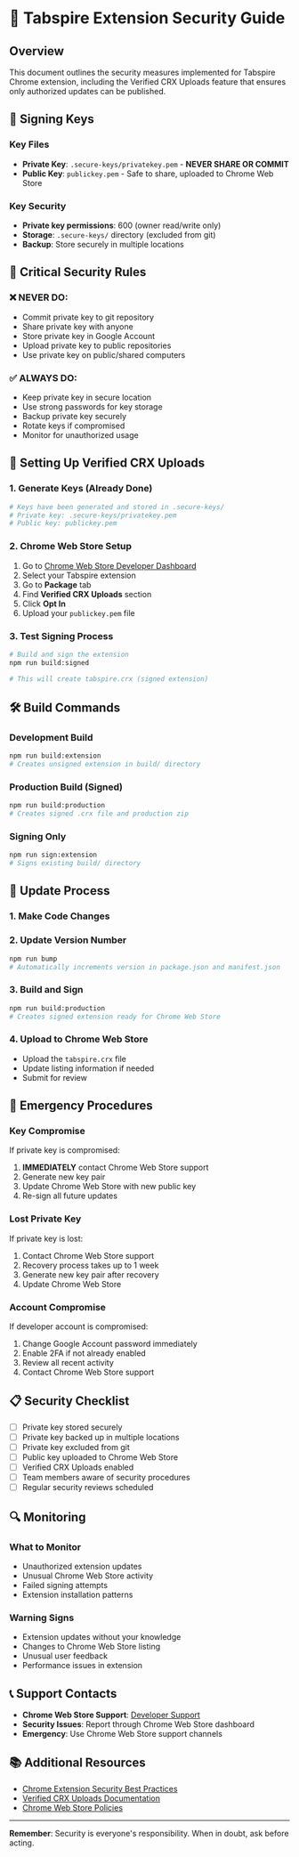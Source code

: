 # 🔐 Tabspire Extension Security Guide

## Overview

This document outlines the security measures implemented for Tabspire Chrome extension, including the Verified CRX Uploads feature that ensures only authorized updates can be published.

## 🔑 Signing Keys

### Key Files
- **Private Key**: `.secure-keys/privatekey.pem` - **NEVER SHARE OR COMMIT**
- **Public Key**: `publickey.pem` - Safe to share, uploaded to Chrome Web Store

### Key Security
- **Private key permissions**: 600 (owner read/write only)
- **Storage**: `.secure-keys/` directory (excluded from git)
- **Backup**: Store securely in multiple locations

## 🚨 Critical Security Rules

### ❌ NEVER DO:
- Commit private key to git repository
- Share private key with anyone
- Store private key in Google Account
- Upload private key to public repositories
- Use private key on public/shared computers

### ✅ ALWAYS DO:
- Keep private key in secure location
- Use strong passwords for key storage
- Backup private key securely
- Rotate keys if compromised
- Monitor for unauthorized usage

## 🔐 Setting Up Verified CRX Uploads

### 1. Generate Keys (Already Done)
```bash
# Keys have been generated and stored in .secure-keys/
# Private key: .secure-keys/privatekey.pem
# Public key: publickey.pem
```

### 2. Chrome Web Store Setup
1. Go to [Chrome Web Store Developer Dashboard](https://chrome.google.com/webstore/devconsole/)
2. Select your Tabspire extension
3. Go to **Package** tab
4. Find **Verified CRX Uploads** section
5. Click **Opt In**
6. Upload your `publickey.pem` file

### 3. Test Signing Process
```bash
# Build and sign the extension
npm run build:signed

# This will create tabspire.crx (signed extension)
```

## 🛠️ Build Commands

### Development Build
```bash
npm run build:extension
# Creates unsigned extension in build/ directory
```

### Production Build (Signed)
```bash
npm run build:production
# Creates signed .crx file and production zip
```

### Signing Only
```bash
npm run sign:extension
# Signs existing build/ directory
```

## 🔄 Update Process

### 1. Make Code Changes
### 2. Update Version Number
```bash
npm run bump
# Automatically increments version in package.json and manifest.json
```

### 3. Build and Sign
```bash
npm run build:production
# Creates signed extension ready for Chrome Web Store
```

### 4. Upload to Chrome Web Store
- Upload the `tabspire.crx` file
- Update listing information if needed
- Submit for review

## 🚨 Emergency Procedures

### Key Compromise
If private key is compromised:
1. **IMMEDIATELY** contact Chrome Web Store support
2. Generate new key pair
3. Update Chrome Web Store with new public key
4. Re-sign all future updates

### Lost Private Key
If private key is lost:
1. Contact Chrome Web Store support
2. Recovery process takes up to 1 week
3. Generate new key pair after recovery
4. Update Chrome Web Store

### Account Compromise
If developer account is compromised:
1. Change Google Account password immediately
2. Enable 2FA if not already enabled
3. Review all recent activity
4. Contact Chrome Web Store support

## 📋 Security Checklist

- [ ] Private key stored securely
- [ ] Private key backed up in multiple locations
- [ ] Private key excluded from git
- [ ] Public key uploaded to Chrome Web Store
- [ ] Verified CRX Uploads enabled
- [ ] Team members aware of security procedures
- [ ] Regular security reviews scheduled

## 🔍 Monitoring

### What to Monitor
- Unauthorized extension updates
- Unusual Chrome Web Store activity
- Failed signing attempts
- Extension installation patterns

### Warning Signs
- Extension updates without your knowledge
- Changes to Chrome Web Store listing
- Unusual user feedback
- Performance issues in extension

## 📞 Support Contacts

- **Chrome Web Store Support**: [Developer Support](https://support.google.com/chrome_webstore/)
- **Security Issues**: Report through Chrome Web Store dashboard
- **Emergency**: Use Chrome Web Store support channels

## 📚 Additional Resources

- [Chrome Extension Security Best Practices](https://developer.chrome.com/docs/extensions/mv3/security/)
- [Verified CRX Uploads Documentation](https://developer.chrome.com/docs/webstore/update#protect-package-updates)
- [Chrome Web Store Policies](https://developer.chrome.com/docs/webstore/program_policies/)

---

**Remember**: Security is everyone's responsibility. When in doubt, ask before acting.

